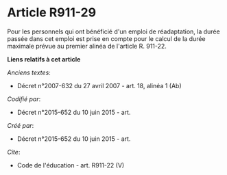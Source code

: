 # Article R911-29

Pour les personnels qui ont bénéficié d'un emploi de réadaptation, la durée passée dans cet emploi est prise en compte pour
le calcul de la durée maximale prévue au premier alinéa de l'article R. 911-22.

**Liens relatifs à cet article**

_Anciens textes_:

  - Décret n°2007-632 du 27 avril 2007 - art. 18, alinéa 1 (Ab)

_Codifié par_:

  - Décret n°2015-652 du 10 juin 2015 - art.

_Créé par_:

  - Décret n°2015-652 du 10 juin 2015 - art.

_Cite_:

  - Code de l'éducation - art. R911-22 (V)
